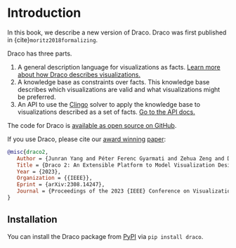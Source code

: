 # Introduction

In this book, we describe a new version of Draco. Draco was first published in {cite}`moritz2018formalizing`.

Draco has three parts.

1. A general description language for visualizations as facts.
   [Learn more about how Draco describes visualizations.](facts/intro.md)
2. A knowledge base as constraints over facts. This knowledge base describes which visualizations are valid and what
   visualizations might be preferred.
3. An API to use the [Clingo](https://potassco.org/clingo/) solver to apply the knowledge base to visualizations
   described as a set of facts. [Go to the API docs.](api/intro.md)

The code for Draco is [available as open source on GitHub](https://github.com/cmudig/draco2).

If you use Draco, please cite our [award winning](https://ieeevis.org/year/2023/info/awards/best-paper-awards)
[paper](https://arxiv.org/abs/2308.14247):

```bibtex
@misc{draco2,
   Author = {Junran Yang and Péter Ferenc Gyarmati and Zehua Zeng and Dominik Moritz},
   Title = {Draco 2: An Extensible Platform to Model Visualization Design},
   Year = {2023},
   Organization = {{IEEE}},
   Eprint = {arXiv:2308.14247},
   Journal = {Proceedings of the 2023 {IEEE} Conference on Visualizations (VIS)},
}
```

## Installation

You can install the Draco package from [PyPI](https://pypi.org/project/draco/) via `pip install draco`.
